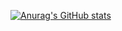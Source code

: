 [![Anurag's GitHub stats](https://github-readme-stats.vercel.app/api?username=MRSTERNER)](https://github.com/anuraghazra/github-readme-stats)
